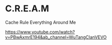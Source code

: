 # C.R.E.A.M
Cache Rule Everything Around Me

https://www.youtube.com/watch?v=PBwAxmrE194&ab_channel=WuTangClanVEVO
